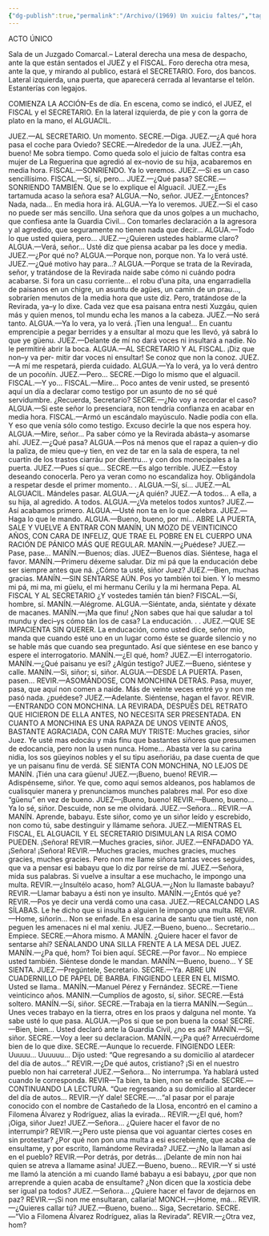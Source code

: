 ```yaml
---
{"dg-publish":true,"permalink":"/Archivo/(1969) Un xuiciu faltes/","tags":["#Siglo_20","central","a1969","Antón_de_la_Braña","escrito","Oviedo","teatro"]}
---
```



ACTO ÚNICO
 
   Sala de un Juzgado Comarcal.– Lateral derecha una mesa de despacho, ante la que están sentados el JUEZ y el FISCAL. Foro derecha otra mesa, ante la que, y mirando al publico, estará el SECRETARIO. 
Foro, dos bancos. Lateral izquierda, una puerta, que aparecerá cerrada al levantarse el telón. Estanterías con legajos.
 
   COMIENZA LA ACCIÓN–Es de día. En escena, como se indicó, el JUEZ, el FISCAL y el SECRETARIO. En la lateral  izquierda, de pie y con la gorra de plato en la mano, el ALGUACIL.
 
JUEZ.—AL SECRETARIO. Un momento.
SECRE.—Diga.
JUEZ.—¿A qué hora pasa el coche para Oviedo?
SECRE.—Alrededor de la una.
JUEZ.—¡Ah, bueno! Me sobra tiempo. Como queda solo el juicio de faltas contra esa mujer de La 
Reguerina que agredió al ex–novio de su
hija, acabaremos en media hora.
FISCAL.—SONRIENDO. Ya lo veremos.
JUEZ.—Si es un caso sencillísimo.
FISCAL.—Sí, sí, pero...
JUEZ.—¿Qué pasa?
SECRE.—SONRIENDO TAMBIÉN. Que se lo explique el Alguacil.
JUEZ.—¿Es tartamuda acaso la señora esa?
ALGUA.—No, señor.
JUEZ.—¿Entonces? Nada, nada... En media hora irá.
ALGUA.—Ya lo veremos.
JUEZ.—Si el caso no puede ser más sencillo. Una señora que da unos golpes a un muchacho, que confiesa ante la Guardia Civil... Con tomarles declaración a la agresora y al agredido, que seguramente no tienen nada que decir...
ALGUA.—Todo lo que usted quiera, pero...
JUEZ.—¿Quieren ustedes hablarme claro?
ALGUA.—Verá, señor... Usté diz que piensa acabar pa les doce y media.
JUEZ.—¿Por qué no?
ALGUA.—Porque non, porque non. Ya lo verá usté.
JUEZ.—¿Qué motivo hay para...?
ALGUA.—Porque se trata de la Revirada, señor, y tratándose de la Revirada naide sabe cómo ni cuándo podra acabarse. Si fora un casu corriente... el robu d’una pita, una engarradiella de paisanos en un chigre, un asuntu de agües, un camín de un prau..., sobraríen menutos de la media hora que uste diz. Pero, tratándose de la Revirada, ya–y lo dixe. Cada vez que esa paisana entra nesti Xuzgáu, quien más y quien menos, tol mundu echa les manos a la cabeza.
JUEZ.—No será tanto.
ALGUA.—Ya lo vera, ya lo verá. ¡Tien una lengua!... En cuantu emprencipie a pegar berrides y a ensultar al mozu que les llevó, yá sabrá lo que ye güenu.
JUEZ.—Delante de mí no dará voces ni insultará a nadie. No le permitiré abrir la boca.
ALGUA.—AL SECRETARIO Y AL FISCAL. ¡Diz que non–y va per-
mitir dar voces ni ensultar! Se conoz que non la conoz.
JUEZ.—A mí me respetará, pierda cuidado.
ALGUA.—Ya lo verá, ya lo verá dentro de un pocoñín.
JUEZ.—Pero…
SECRE.—Digo lo mismo que el alguacil.
FISCAL.—Y yo…
FISCAL.—Mire… Poco antes de venir usted, se presentó aquí un día a declarar como testigo por un asunto de no sé qué servidumbre. ¿Recuerda, Secretario?
SECRE.—¿No voy a recordar el caso?
ALGUA.—Si este señor lo presenciara, non tendría confianza en acabar en media hora.
FISCAL.—Armó un escándalo mayúsculo. Nadie podía con ella. Y eso que venía sólo como testigo. Excuso decirle la que nos espera hoy.
ALGUA.—Mire, señor... Pa saber cómo ye la Revirada abásta–y asomarse ahí.
JUEZ.—¿Qué pasa?
ALGUA.—Pos ná menos que el rapaz a quien–y dio la paliza, de mieu que–y tien, en vez de tar en la sala de espera, ta nel cuartín de los trastos ciarráu por dientru... y con dos monecipales a la puerta.
JUEZ.—Pues sí que...
SECRE.—Es algo terrible.
JUEZ.—Estoy deseando conocerla. Pero ya veran como no escandaliza hoy. Obligándola a respetar 
desde el primer momento.. .
ALGUA.—Sí, sí...
JUEZ.—AL ALGUACIL. Mándeles pasar.
ALGUA.—¿A quién?
JUEZ.—A todos... A ella, a su hija, al agredido. A todos.
ALGUA.—¿Va metelos todos xuntos?
JUEZ.—Así acabamos primero.
ALGUA.—Usté non ta en lo que celebra. 
JUEZ.— Haga lo que le mando.
ALGUA.—Bueno, bueno, por mí... ABRE LA PUERTA, SALE Y VUELVE A ENTRAR CON MANÍN, UN MOZO DE VEINTICINCO AÑOS, CON CARA DE INFELIZ, QUE TRAE EL POBRE EN EL CUERPO UNA RACIÓN DE PÁNICO MÁS QUE REGULAR.
MANÍN.—¿Puédese?
JUEZ.—Pase, pase…
MANÍN.—Buenos; días. 
JUEZ—Buenos días. Siéntese, haga el favor. 
MANÍN.—Primeru déxeme saludar. Diz mi pá que la enducación debe ser siempre antes que ná. ¿Cómo ta usté, siñor Juez?
JUEZ.—Bien, muchas gracias.
MANÍN.—SIN SENTARSE AÚN. Pos yo también toi bien. Y lo mesmo mi pá, mi ma, mi güelu, el mi hermanu Cerilu y la mi hermana Pepa. AL FISCAL Y AL SECRETARIO ¿Y vostedes tamién tán bien? 
FISCAL.—Sí, hombre, sí.
MANÍN.—Alégrome.
ALGUA.—Siéntate, anda, siéntate y déxate de macanes.
MANÍN.—¡Ma que finu! ¿Non sabes que hai que saludar a tol mundu y deci–ys cómo tán los de casa? La enducación. . .
JUEZ.—QUE SE IMPACIENTA SIN QUERER. La enducación, como usted dice, señor mio, manda que cuando esté uno en un lugar como éste se guarde silencio y no se hable más que cuando sea preguntado. Así que siéntese en ese banco y espere el interrogatorio.
MANÍN.—¿El qué, hom?
JUEZ.—El interrogatorio.
MANÍN.—¿Qué paisanu ye esi? ¿Algún testigo?
JUEZ.—Bueno, siéntese y calle.
MANÍN.—Si, siñor; si, siñor.
ALGUA.—DESDE LA PUERTA. Pasen, pasen...
REVIR.—ASOMÁNDOSE, CON MONCHINA DETRÁS. Pasa, muyer, pasa, que aquí non comen a naide. Más de veinte veces entré yo y non me pasó nada. ¿puédese?
JUEZ.—Adelante. Siéntense, hagan el favor.
REVIR.—ENTRANDO CON MONCHINA. LA REVIRADA, DESPUÉS DEL RETRATO QUE HICIERON DE ELLA ANTES, NO NECESITA SER PRESENTADA. EN CUANTO A MONCHINA ES UNA RAPAZA DE UNOS VEINTE AÑOS, BASTANTE AGRACIADA, CON CARA MUY TRISTE: Muches gracies, siñor Juez. Ye usté mas edocáu y más finu que bastantes siñores que presumen de edocancia, pero non la usen nunca. Home... Abasta ver la su carina nidia, los sos güeyinos nobles y el su tipu aseñoriáu, pa dase cuenta de que ye un paisanu finu de verdá. SE SIENTA CON MONCHINA, NO LEJOS DE MANÍN. ¡Tién una cara güenu!
JUEZ.—¡Bueno, bueno!
REVIR.—Adispénseme, siñor. Ye que, como aquí semos aldeanos, pos hablamos de cualisquier manera y prenunciamos munches palabres mal. Por eso dixe “güenu” en vez de bueno.
JUEZ—¡Bueno, bueno!
REVIR.—Bueno, bueno... Ya lo sé, siñor. Descuide, non se me olvidará.
JUEZ.—Señora…
REVIR.—A MANÍN. Aprende, babayu. Este siñor, como ye un siñor leído y escrebido, non como tú, sabe destinguir y llámame señora.
JUEZ.—MIENTRAS EL FISCAL, EL ALGUACIL Y EL SECRETARIO DISIMULAN LA RISA COMO PUEDEN. ¡Señora!
REVIR.—Muches gracies, siñor.
JUEZ.—ENFADADO YA. ¡Señora! ¡Señora!
REVIR.—Muches gracies, muches gracies, muches gracies, muches gracies. Pero non me llame siñora tantas veces seguides, que va a pensar esi babayu que lo diz por reírse de mí.
JUEZ.—Señora, mida sus palabras. Si vuelve a insultar a ese muchacho, le impongo una multa.
REVIR.—¿Insultélo acaso, hom?
ALGUA.—¿Non lu llamaste babayu?
REVIR.—Llamar babayu a ésti non ye insulto.
MANÍN.—¿Entós qué ye?
REVIR.—Pos ye decir una verdá como una casa.
JUEZ.—RECALCANDO LAS SÍLABAS. Le he dicho que si insulta a alguien le impongo una multa.
REViR.—Home, siñorín... Non se enfade. En esa carina de santu que tien usté, non peguen les amenaces ni el mal xeniu.
JUEZ.—Bueno, bueno... Secretario... Empiece.
SECRE.—Ahora mismo. A MANÍN. ¿Quiere hacer el favor de sentarse ahí? SEÑALANDO UNA SILLA FRENTE A LA MESA DEL JUEZ.
MANÍN.—¿Pa qué, hom? Toi bien aquí.
SECRE.—Por favor... No empiece usted también. Siéntese donde le mandan.
MANÍN.—Bueno, bueno... Y SE SIENTA.
JUEZ.—Pregúntele, Secretario.
SECRE.—Ya. ABRE UN CUADERNILLO DE PAPEL DE BARBA. FINGIENDO LEER EN EL MISMO. Usted se llama..
MANÍN.—Manuel Pérez y Fernández.
SECRE.—Tiene veinticinco años.
MANIN.—Cumplíos de agosto, sí, siñor.
SECRE.—Está soltero.
MANÍN.—Sí, siñor.
SECRE.—Trabaja en la tierra
MANÍN.—Según... Unes veces trabayo en la tierra, otres en los praos y dalguna nel monte. Ya sabe usté lo que pasa.
ALGUA.—¡Pos si que se pon buena la cosa!
SECRE.—Bien, bien... Usted declaró ante la Guardia Civil, ¿no es así?
MANÍN.—Sí, siñor.
SECRE.—Voy a leer su declaracion.
MANÍN.—¿Pa qué? Arrecuérdome bien de lo que dixe.
SECRE.—Aunque lo recuerde. FINGIENDO LEER: Uuuuu... Uuuuuu... Dijo usted: “Que regresando a su domicilio al atardecer del día de autos...”
REVIR.—¿De qué autos, cristiano? ¡Si en el nuestro pueblo non hai carretera!
JUEZ.—Señora... No interrumpa. Ya hablará usted cuando le corresponda.
REVIR—Ta bien, ta bien, non se enfade.
SECRE.—CONTINUANDO LA LECTURA. “Que regresando a su domicilio al atardecer del día de autos...
REVIR.—¡Y dale!
SECRE.—...“al pasar por el paraje conocido con el nombre de Castañedo de la Llosa, encontró en el camino a Filomena Álvarez y Rodríguez, alias la evirada...
REVIR.—¿El qué, hom? ¡Oiga, siñor Juez!
JUEZ.—Señora... ¿Quiere hacer el favor de no interrumpir?
REVIR.—¿Pero uste piensa que voi aguantar ciertes coses en sin protestar? ¿Por qué non pon una multa a esi escrebiente, que acaba de ensultame, y por escrito, llamándome Revirada?
JUEZ.—¿No la llaman así en el pueblo?
REVIR.—Por detrás, por detrás... ¡Delante de mín non hai quien se atreva a llamame asina!
JUEZ.—Bueno, bueno...
REVIR.—Y si usté me llamó la atención a mi cuando llamé babayu a esi babayu, ¿por que non arreprende a quien acaba de ensultame? ¿Non dicen que la xosticia debe ser igual pa todos?
JUEZ.—Señora... ¿Quiere hacer el favor de dejarnos en paz?
REVIR.—¡Si non me ensultaran, callaría!
MONCH.—¡Home, má...
REVIR.—¿Quieres callar tú?
JUEZ.—Bueno, bueno... Siga, Secretario.
SECRE.—“Vio a Filomena Álvarez Rodríguez, alias la Revirada”.
REVIR.—¿Otra vez, hom?